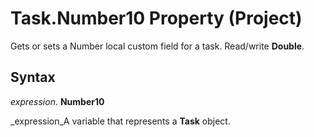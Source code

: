 
# Task.Number10 Property (Project)

Gets or sets a Number local custom field for a task. Read/write  **Double**.


## Syntax

 _expression_. **Number10**

 _expression_A variable that represents a  **Task** object.

